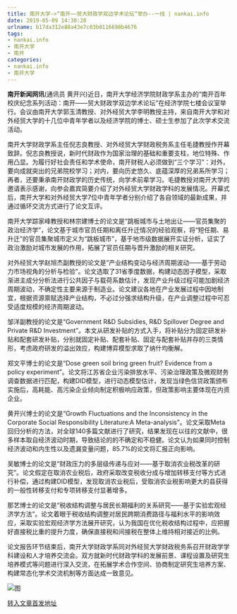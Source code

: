 ```yaml
---
title: 南开大学->“南开——贸大财政学双边学术论坛”举办--一线 | nankai.info
date: 2019-05-09 14:30:28
urlname: b17da312e88a43e7c03b0116698b4676
tags: 
- nankai.info
- 南开大学
- 南开
categories:
- nankai.info
- 南开大学
---
```



**南开新闻网讯**(通讯员 黄开兴)近日，南开大学经济学院财政学系主办的“南开百年校庆纪念系列活动：南开——贸大财政学双边学术论坛”在经济学院七楼会议室举行。会议由南开大学郭玉清教授、对外经贸大学李明教授主持，来自南开大学和对外经贸大学的十几位中青年学者以及经济学院的博士、硕士生参加了此次学术交流活动。

南开大学财政学系主任倪志良教授、对外经贸大学财政税务系主任毛捷教授作开幕致辞。倪志良教授说，新时代财政作为国家治理的基础和重要支柱，地位特殊、作用凸显。为履行好社会责任和学术使命，南开财税人必须做到“三个学习”：对外，要向成就突出的兄弟院校学习；对内，要向历史悠久、底蕴深厚的兄弟系所学习；再者，还要秉承南开财政学的历史传统，向学术前辈学习。毛捷教授对南开大学的邀请表示感谢，向参会嘉宾简要介绍了对外经贸大学财政学科的发展情况。开幕式后，南开大学和对外经贸大学7位中青年学者分别介绍了各自领域的最新成果，并通过循环交流方式进行了论文互评。

南开大学踪家峰教授和林宗建博士的论文是“跳板城市与土地出让——官员集聚的政治经济学”，论文基于城市官员任期和离任升迁情况的经验观察，将“短任期、易升迁”的官员集聚城市定义为“跳板城市”，基于地市级数据展开实证分析，证实了政治激励对城市发展的作用，拓展了官员任期与晋升激励的相关研究。

对外经贸大学赵旭杰副教授的论文是“产业结构变动与经济周期波动——基于劳动力市场视角的分析与检验”。论文选取了31省季度数据，构建动态因子模型，采取渐进主成分分析法进行公共因子与载荷系数估计，发现产业升级过程可能加剧经济周期波动，不确定性主要来源于制造业。论文建议各地在产业发展过程中因地制宜，根据资源禀赋选择产业结构，不必过分强求结构升级，在产业调整过程中可忍受适度规模的经济周期波动。

邹洋副教授的论文是“Government R&D Subsidies, R&D Spillover Degree and Private R&D Investment”。本文从研发补贴的方式入手，将补贴分为固定研发补贴和配套研发补贴，分别就固定补贴、配套补贴、固定与配套补贴并存的三类情形，考虑政府研发的溢出效应，构建博弈模型求取了纳什均衡解。

郑文平博士的论文是“Dose green soil bring green fruit? Evidence from a policy experiment”。论文将江苏省企业污染排放水平、污染治理政策及微观财务调查数据进行匹配，构建DID模型，进行动态模型估计，发现当绿色信贷政策颁布实施后，高耗能、高污染企业倾向制定积极响应政策，但政策影响主要体现在内资企业。

黄开兴博士的论文是“Growth Fluctuations and the Inconsistency in the Corporate Social Responsibility Literature:A Meta-analysis”。论文采取Meta回归分析的方法，对全球140多篇文献进行了研究，结果发现在以往的文献中，很多样本取自经济波动时期，导致结论的的不确定和不稳健。论文认为如果同时控制经济波动和内生性以及遗漏变量问题，85.7%的论文将汇报正向影响。

吴敏博士的论文是“财政压力的多层级传递与应对——基于取消农业税改革的研究”。论文假定在取消农业税后，政府采取改变税收分成与增加转移支付等方式进行补偿，通过构建DID模型，发现取消农业税后，受取消农业税影响更大的县获得的一般性转移支付和专项转移支付显著增多。

那艺博士的论文是“税收结构调整与居民长期福利的关系研究——基于实验宏观经济学方法”。论文着眼于税收结构调整对居民跨期消费路径与福利水平的影响效应，采取实验宏观经济学方法展开研究，认为我国在优化税收结构过程中，应把握好直接税比重的提升力度，确保直接税和间接税在整体上维持相对接近的比例。

论文报告环节结束后，南开大学财政学系同对外经贸大学财政税务系召开财政学学科建设和人才培养交流会。双方就新时代财政学科的发展前景、课程设置及研究生培养模式等问题进行深入交流，在拓展学术合作空间、协商制定研究生培养方案、构建常态化学术交流机制等方面达成一致意见。



![图](http://news.nankai.edu.cn/pic/0/00/35/32/353204_522392.jpg)

[转入文章首发地址](http://news.nankai.edu.cn/zhxw/system/2019/05/09/000449874.shtml)